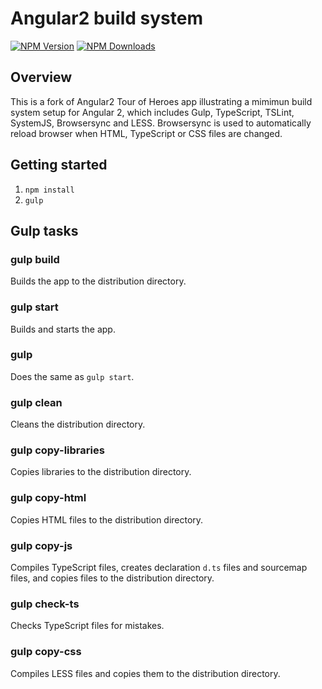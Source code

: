 [npm-image]: https://img.shields.io/npm/v/angular2-build-system.svg
[npm-url]: https://npmjs.org/package/angular2-build-system
[downloads-image]: https://img.shields.io/npm/dm/angular2-build-system.svg

# Angular2 build system

[![NPM Version][npm-image]][npm-url]
[![NPM Downloads][downloads-image]][npm-url]

## Overview

This is a fork of Angular2 Tour of Heroes app illustrating a mimimun build system setup for Angular 2, which includes Gulp, TypeScript, TSLint, SystemJS, Browsersync and LESS.
Browsersync is used to automatically reload browser when HTML, TypeScript or CSS files are changed.

## Getting started

1. `npm install`
2. `gulp`

## Gulp tasks

### gulp build

Builds the app to the distribution directory.

### gulp start

Builds and starts the app.

### gulp

Does the same as `gulp start`.

### gulp clean

Cleans the distribution directory.

### gulp copy-libraries

Copies libraries to the distribution directory.

### gulp copy-html

Copies HTML files to the distribution directory.

### gulp copy-js

Compiles TypeScript files, creates declaration `d.ts` files and sourcemap files, and copies files to the distribution directory.

### gulp check-ts

Checks TypeScript files for mistakes.

### gulp copy-css

Compiles LESS files and copies them to the distribution directory.
